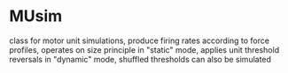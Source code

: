 # MUsim
class for motor unit simulations, produce firing rates according to force profiles, operates on size principle in "static" mode, applies unit threshold reversals in "dynamic" mode, shuffled thresholds can also be simulated
